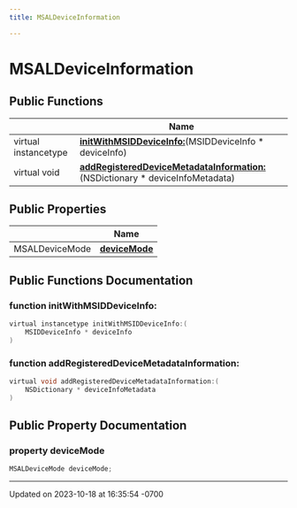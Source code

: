 ```yaml
---
title: MSALDeviceInformation

---
```


# MSALDeviceInformation





## Public Functions

|                | Name           |
| -------------- | -------------- |
| virtual instancetype | **[initWithMSIDDeviceInfo:](Classes/class_m_s_a_l_device_information.md#function-initwithmsiddeviceinfo:)**(MSIDDeviceInfo * deviceInfo) |
| virtual void | **[addRegisteredDeviceMetadataInformation:](Classes/class_m_s_a_l_device_information.md#function-addregistereddevicemetadatainformation:)**(NSDictionary * deviceInfoMetadata) |

## Public Properties

|                | Name           |
| -------------- | -------------- |
| MSALDeviceMode | **[deviceMode](Classes/class_m_s_a_l_device_information.md#property-devicemode)**  |

## Public Functions Documentation

### function initWithMSIDDeviceInfo:

```objective-c
virtual instancetype initWithMSIDDeviceInfo:(
    MSIDDeviceInfo * deviceInfo
)
```


### function addRegisteredDeviceMetadataInformation:

```objective-c
virtual void addRegisteredDeviceMetadataInformation:(
    NSDictionary * deviceInfoMetadata
)
```


## Public Property Documentation

### property deviceMode

```objective-c
MSALDeviceMode deviceMode;
```


-------------------------------

Updated on 2023-10-18 at 16:35:54 -0700